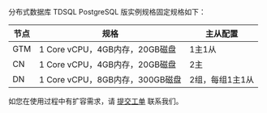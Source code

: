 
分布式数据库 TDSQL PostgreSQL 版实例规格固定规格如下：

| 节点 | 规格 | 主从配置 |
|---------|---------|---------|
| GTM | 1 Core vCPU，4GB内存，20GB磁盘   | 1主1从 |
| CN   | 1 Core vCPU，4GB内存，20GB磁盘   | 2主 |
| DN   | 1 Core vCPU，8GB内存，300GB磁盘 | 2组，每组1主1从 |

如您在使用过程中有扩容需求，请 [提交工单](https://console.cloud.tencent.com/workorder/category) 联系我们。

